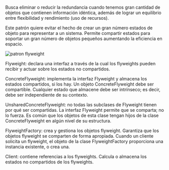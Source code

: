 Busca eliminar o reducir la redundancia cuando tenemos gran cantidad de objetos que contienen información idéntica, 
además de lograr un equilibrio entre flexibilidad y rendimiento (uso de recursos).

Este patrón quiere evitar el hecho de crear un gran número estados de objeto para representar a un sistema. 
Permite compartir estados para soportar un gran número de objetos pequeños aumentando la eficiencia en espacio.


![patron flyweight](https://user-images.githubusercontent.com/42417223/52320765-175cb000-299f-11e9-91ba-99c4721c45eb.jpg)

Flyweight: declara una interfaz a través de la cual los flyweights pueden recibir y actuar sobre los estados no compartidos.

ConcreteFlyweight: implementa la interfaz Flyweight y almacena los estados compartidos, si los hay. Un objeto ConcreteFlyweight debe ser compartible. Cualquier estado que almacene debe ser intrínseco; es decir, debe ser independiente de su contexto.

UnsharedConcreteFlyweight: no todas las subclases de Flyweight tienen por qué ser compartidas. La interfaz Flyweight permite que se comparta; no lo fuerza. Es común que los objetos de esta clase tengan hijos de la clase ConcreteFlyweight en algún nivel de su estructura.

FlyweightFactory: crea y gestiona los objetos flyweight. Garantiza que los objetos flyweight se comparten de forma apropiada. Cuando un cliente solicita un flyweight, el objeto de la clase FlyweightFactory proporciona una instancia existente, o crea una.

Client: contiene referencias a los flyweights. Calcula o almacena los estados no compartidos de los flyweights.
